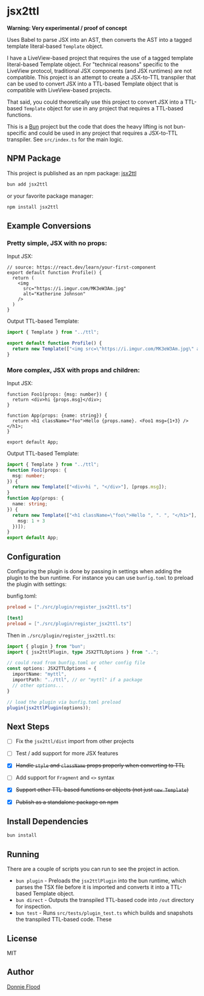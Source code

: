# jsx2ttl

**Warning: Very experimental / proof of concept**

Uses Babel to parse JSX into an AST, then converts the AST into a tagged template literal-based `Template` object.

I have a LiveView-based project that requires the use of a tagged template literal-based Template object.  For "technical reasons" specific to the LiveView protocol, traditional JSX components (and JSX runtimes) are not compatible.  This project is an attempt to create a JSX-to-TTL transpiler that can be used to convert JSX into a TTL-based Template object that is compatible with LiveView-based projects.

That said, you could theoretically use this project to convert JSX into a TTL-based `Template` object for use in any project that requires a TTL-based functions.

This is a [Bun](https://bun.sh) project but the code that does the heavy lifting is not bun-specific and could be used in any project that requires a JSX-to-TTL transpiler. See `src/index.ts` for the main logic.

## NPM Package
This project is published as an npm package: [jsx2ttl](https://www.npmjs.com/package/jsx2ttl)
```bash
bun add jsx2ttl
```
or your favorite package manager:
```bash
npm install jsx2ttl
```

## Example Conversions

### Pretty simple, JSX with no props:
Input JSX:
```tsx
// source: https://react.dev/learn/your-first-component
export default function Profile() {
  return (
    <img
      src="https://i.imgur.com/MK3eW3Am.jpg"
      alt="Katherine Johnson"
    />
  )
}
```
Output TTL-based Template:
```typescript
import { Template } from "../ttl";

export default function Profile() {
  return new Template(["<img src=\"https://i.imgur.com/MK3eW3Am.jpg\" alt=\"Katherine Johnson\">"], []);
}
```

### More complex, JSX with props and children:
Input JSX:
```tsx
function Foo1(props: {msg: number}) {
  return <div>hi {props.msg}</div>;
}

function App(props: {name: string}) {
  return <h1 className="foo">Hello {props.name}. <Foo1 msg={1+3} /></h1>;
}

export default App;
```

Output TTL-based Template:
```typescript
import { Template } from "../ttl";
function Foo1(props: {
  msg: number;
}) {
  return new Template(["<div>hi ", "</div>"], [props.msg]);
}
function App(props: {
  name: string;
}) {
  return new Template(["<h1 className=\"foo\">Hello ", ". ", "</h1>"], [props.name, Foo1({
    msg: 1 + 3
  })]);
}
export default App;
```

## Configuration
Configuring the plugin is done by passing in settings when adding the plugin to the bun runtime.  For instance you can use `bunfig.toml` to preload the plugin with settings:

bunfig.toml:
```toml
preload = ["./src/plugin/register_jsx2ttl.ts"]

[test]
preload = ["./src/plugin/register_jsx2ttl.ts"]
```

Then in `./src/plugin/register_jsx2ttl.ts`:
```typescript
import { plugin } from "bun";
import { jsx2ttlPlugin, type JSX2TTLOptions } from "..";

// could read from bunfig.toml or other config file
const options: JSX2TTLOptions = {
  importName: "myttl",  
  importPath: "../ttl", // or "myttl" if a package
  // other options...
}

// load the plugin via bunfig.toml preload
plugin(jsx2ttlPlugin(options));
```



## Next Steps
- [ ] Fix the `jsx2ttl/dist` import from other projects
- [ ] Test / add support for more JSX features
- [x] ~~Handle `style` and `className` props properly when converting to TTL~~
- [ ] Add support for `Fragment` and `<>` syntax
- [x] ~~Support other TTL-based functions or objects (not just `new Template`)~~
- [x] ~~Publish as a standalone package on npm~~


## Install Dependencies
```bash
bun install
```

## Running
There are a couple of scripts you can run to see the project in action.
 * `bun plugin` - Preloads the `jsx2ttlPlugin` into the bun runtime, which parses the TSX file before it is imported and converts it into a TTL-based Template object.
 * `bun direct` - Outputs the transpiled TTL-based code into `/out` directory for inspection.
 * `bun test` - Runs `src/tests/plugin_test.ts` which builds and snapshots the transpiled TTL-based code. These


## License
MIT

## Author
[Donnie Flood](https://github.com/floodfx)

